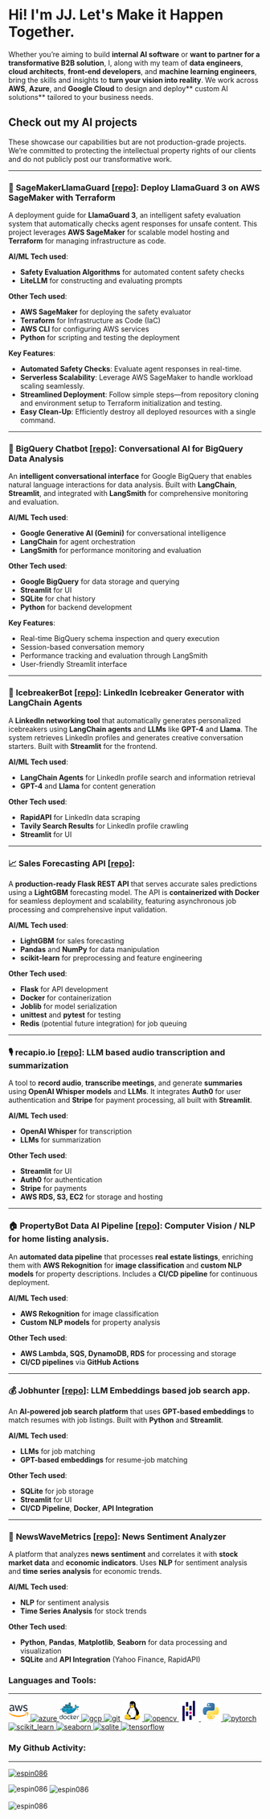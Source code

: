 # Hi! I'm JJ. Let's Make it Happen Together.


Whether you’re aiming to build **internal AI software** or **want to partner for a transformative B2B solution**, I, along with my team of **data engineers**, **cloud architects**, **front-end developers**, and **machine learning engineers**, bring the skills and insights to **turn your vision into reality**. We work across **AWS**, **Azure**, and **Google Cloud** to design and deploy** custom AI solutions** tailored to your business needs.


## Check out my AI projects 

These showcase our capabilities but are not production-grade projects. We’re committed to protecting the intellectual property rights of our clients and do not publicly post our transformative work.

---

### 🚀 **SageMakerLlamaGuard** [[repo](https://github.com/espin086/SageMakerLlamaGuard)]: Deploy LlamaGuard 3 on AWS SageMaker with Terraform

A deployment guide for **LlamaGuard 3**, an intelligent safety evaluation system that automatically checks agent responses for unsafe content. This project leverages **AWS SageMaker** for scalable model hosting and **Terraform** for managing infrastructure as code.

**AI/ML Tech used**:
- **Safety Evaluation Algorithms** for automated content safety checks
- **LiteLLM** for constructing and evaluating prompts

**Other Tech used**:
- **AWS SageMaker** for deploying the safety evaluator
- **Terraform** for Infrastructure as Code (IaC)
- **AWS CLI** for configuring AWS services
- **Python** for scripting and testing the deployment

**Key Features**:
- **Automated Safety Checks**: Evaluate agent responses in real-time.
- **Serverless Scalability**: Leverage AWS SageMaker to handle workload scaling seamlessly.
- **Streamlined Deployment**: Follow simple steps—from repository cloning and environment setup to Terraform initialization and testing.
- **Easy Clean-Up**: Efficiently destroy all deployed resources with a single command.



---

### 🤖 **BigQuery Chatbot** [[repo](https://github.com/espin086/BigQueryChat)]: Conversational AI for BigQuery Data Analysis
An **intelligent conversational interface** for Google BigQuery that enables natural language interactions for data analysis. Built with **LangChain**, **Streamlit**, and integrated with **LangSmith** for comprehensive monitoring and evaluation.

**AI/ML Tech used**:
- **Google Generative AI (Gemini)** for conversational intelligence
- **LangChain** for agent orchestration
- **LangSmith** for performance monitoring and evaluation

**Other Tech used**:
- **Google BigQuery** for data storage and querying
- **Streamlit** for UI
- **SQLite** for chat history
- **Python** for backend development

**Key Features**:
- Real-time BigQuery schema inspection and query execution
- Session-based conversation memory
- Performance tracking and evaluation through LangSmith
- User-friendly Streamlit interface
---

### 💼 **IcebreakerBot** [[repo](https://github.com/espin086/IcebreakerBot)]: LinkedIn Icebreaker Generator with LangChain Agents
A **LinkedIn networking tool** that automatically generates personalized icebreakers using **LangChain agents** and **LLMs** like **GPT-4** and **Llama**. The system retrieves LinkedIn profiles and generates creative conversation starters. Built with **Streamlit** for the frontend.

**AI/ML Tech used**:
- **LangChain Agents** for LinkedIn profile search and information retrieval
- **GPT-4** and **Llama** for content generation

**Other Tech used**:
- **RapidAPI** for LinkedIn data scraping
- **Tavily Search Results** for LinkedIn profile crawling
- **Streamlit** for UI
---

### 📈 **Sales Forecasting API** [[repo](https://github.com/espin086/sales-forecasting-flask-api)]:  
A **production-ready Flask REST API** that serves accurate sales predictions using a **LightGBM** forecasting model. The API is **containerized with Docker** for seamless deployment and scalability, featuring asynchronous job processing and comprehensive input validation.

**AI/ML Tech used**:
- **LightGBM** for sales forecasting
- **Pandas** and **NumPy** for data manipulation
- **scikit-learn** for preprocessing and feature engineering

**Other Tech used**:
- **Flask** for API development
- **Docker** for containerization
- **Joblib** for model serialization
- **unittest** and **pytest** for testing
- **Redis** (potential future integration) for job queuing

---

### 🎙️ **recapio.io** [[repo](https://github.com/AI-Solutions-Lab-LLC/recapio.io)]:  LLM based audio transcription and summarization  
A tool to **record audio**, **transcribe meetings**, and generate **summaries** using **OpenAI Whisper models** and **LLMs**. It integrates **Auth0** for user authentication and **Stripe** for payment processing, all built with **Streamlit**.

**AI/ML Tech used**:
- **OpenAI Whisper** for transcription
- **LLMs** for summarization

**Other Tech used**:
- **Streamlit** for UI
- **Auth0** for authentication
- **Stripe** for payments
- **AWS RDS, S3, EC2** for storage and hosting

---

### 🏠 **PropertyBot Data AI Pipeline** [[repo](https://github.com/propertybot/data-pipeline)]:  Computer Vision / NLP for home listing analysis.
An **automated data pipeline** that processes **real estate listings**, enriching them with **AWS Rekognition** for **image classification** and **custom NLP models** for property descriptions. Includes a **CI/CD pipeline** for continuous deployment.

**AI/ML Tech used**:
- **AWS Rekognition** for image classification
- **Custom NLP models** for property analysis

**Other Tech used**:
- **AWS Lambda, SQS, DynamoDB, RDS** for processing and storage
- **CI/CD pipelines** via **GitHub Actions**

---

### 💰 **Jobhunter** [[repo](https://github.com/espin086/GPT-Jobhunter)]:  LLM Embeddings based job search app.
An **AI-powered job search platform** that uses **GPT-based embeddings** to match resumes with job listings. Built with **Python** and **Streamlit**.

**AI/ML Tech used**:
- **LLMs** for job matching
- **GPT-based embeddings** for resume-job matching

**Other Tech used**:
- **SQLite** for job storage
- **Streamlit** for UI
- **CI/CD Pipeline**, **Docker**, **API Integration**

---

### 📰 **NewsWaveMetrics** [[repo](https://github.com/espin086/NewsWaveMetrics)]:  News Sentiment Analyzer
A platform that analyzes **news sentiment** and correlates it with **stock market data** and **economic indicators**. Uses **NLP** for sentiment analysis and **time series analysis** for economic trends.

**AI/ML Tech used**:
- **NLP** for sentiment analysis
- **Time Series Analysis** for stock trends

**Other Tech used**:
- **Python**, **Pandas**, **Matplotlib**, **Seaborn** for data processing and visualization
- **SQLite** and **API Integration** (Yahoo Finance, RapidAPI)


<h3 align="left">Languages and Tools:</h3>

---

<p align="left"> <a href="https://aws.amazon.com" target="_blank" rel="noreferrer"> <img src="https://raw.githubusercontent.com/devicons/devicon/master/icons/amazonwebservices/amazonwebservices-original-wordmark.svg" alt="aws" width="40" height="40"/> </a> <a href="https://azure.microsoft.com/en-in/" target="_blank" rel="noreferrer"> <img src="https://www.vectorlogo.zone/logos/microsoft_azure/microsoft_azure-icon.svg" alt="azure" width="40" height="40"/> </a> <a href="https://www.docker.com/" target="_blank" rel="noreferrer"> <img src="https://raw.githubusercontent.com/devicons/devicon/master/icons/docker/docker-original-wordmark.svg" alt="docker" width="40" height="40"/> </a> <a href="https://cloud.google.com" target="_blank" rel="noreferrer"> <img src="https://www.vectorlogo.zone/logos/google_cloud/google_cloud-icon.svg" alt="gcp" width="40" height="40"/> </a> <a href="https://git-scm.com/" target="_blank" rel="noreferrer"> <img src="https://www.vectorlogo.zone/logos/git-scm/git-scm-icon.svg" alt="git" width="40" height="40"/> </a> <a href="https://www.linux.org/" target="_blank" rel="noreferrer"> <img src="https://raw.githubusercontent.com/devicons/devicon/master/icons/linux/linux-original.svg" alt="linux" width="40" height="40"/> </a> <a href="https://opencv.org/" target="_blank" rel="noreferrer"> <img src="https://www.vectorlogo.zone/logos/opencv/opencv-icon.svg" alt="opencv" width="40" height="40"/> </a> <a href="https://pandas.pydata.org/" target="_blank" rel="noreferrer"> <img src="https://raw.githubusercontent.com/devicons/devicon/2ae2a900d2f041da66e950e4d48052658d850630/icons/pandas/pandas-original.svg" alt="pandas" width="40" height="40"/> </a> <a href="https://www.python.org" target="_blank" rel="noreferrer"> <img src="https://raw.githubusercontent.com/devicons/devicon/master/icons/python/python-original.svg" alt="python" width="40" height="40"/> </a> <a href="https://pytorch.org/" target="_blank" rel="noreferrer"> <img src="https://www.vectorlogo.zone/logos/pytorch/pytorch-icon.svg" alt="pytorch" width="40" height="40"/> </a> <a href="https://scikit-learn.org/" target="_blank" rel="noreferrer"> <img src="https://upload.wikimedia.org/wikipedia/commons/0/05/Scikit_learn_logo_small.svg" alt="scikit_learn" width="40" height="40"/> </a> <a href="https://seaborn.pydata.org/" target="_blank" rel="noreferrer"> <img src="https://seaborn.pydata.org/_images/logo-mark-lightbg.svg" alt="seaborn" width="40" height="40"/> </a> <a href="https://www.sqlite.org/" target="_blank" rel="noreferrer"> <img src="https://www.vectorlogo.zone/logos/sqlite/sqlite-icon.svg" alt="sqlite" width="40" height="40"/> </a> <a href="https://www.tensorflow.org" target="_blank" rel="noreferrer"> <img src="https://www.vectorlogo.zone/logos/tensorflow/tensorflow-icon.svg" alt="tensorflow" width="40" height="40"/> </a> </p>



<h3 align="left">My Github Activity:</h3>

---

<p align="left"> <a href="https://github.com/ryo-ma/github-profile-trophy"><img src="https://github-profile-trophy.vercel.app/?username=espin086" alt="espin086" /></a> </p>

<p align="left">
</p>



<p><img align="left" src="https://github-readme-stats.vercel.app/api/top-langs?username=espin086&show_icons=true&locale=en&layout=compact" alt="espin086" /></p>

<p>&nbsp;<img align="center" src="https://github-readme-stats.vercel.app/api?username=espin086&show_icons=true&locale=en" alt="espin086" /></p>

<p><img align="center" src="https://github-readme-streak-stats.herokuapp.com/?user=espin086&" alt="espin086" /></p>
